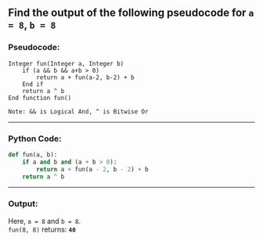 ## Find the output of the following pseudocode for `a = 8`, `b = 8`

### Pseudocode:

```
Integer fun(Integer a, Integer b) 
    if (a && b && a+b > 0)
        return a + fun(a-2, b-2) + b
    End if
    return a ^ b
End function fun()

Note: && is Logical And, ^ is Bitwise Or
```

---

### Python Code:

```python
def fun(a, b):
    if a and b and (a + b > 0):
        return a + fun(a - 2, b - 2) + b
    return a ^ b
```

---

### Output:

Here, `a = 8` and `b = 8`.  
`fun(8, 8)` returns:  **`40`**